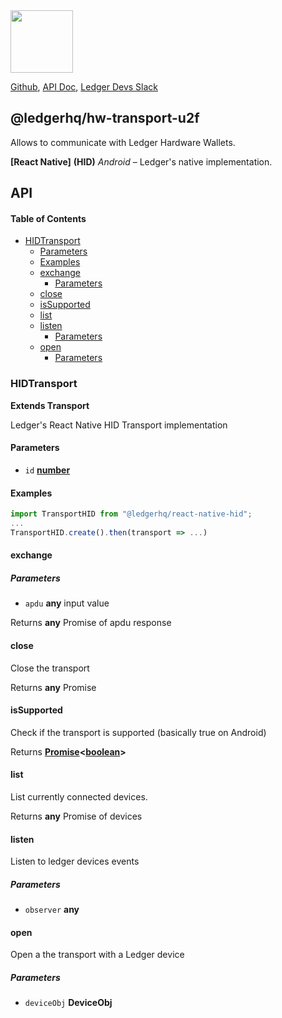 <img src="https://user-images.githubusercontent.com/211411/34776833-6f1ef4da-f618-11e7-8b13-f0697901d6a8.png" height="100" />

[Github](https://github.com/LedgerHQ/ledgerjs/),
[API Doc](http://ledgerhq.github.io/ledgerjs/),
[Ledger Devs Slack](https://ledger-dev.slack.com/)

## @ledgerhq/hw-transport-u2f

Allows to communicate with Ledger Hardware Wallets.

**[React Native]** **(HID)** _Android_ – Ledger's native implementation.

## API

<!-- Generated by documentation.js. Update this documentation by updating the source code. -->

#### Table of Contents

-   [HIDTransport](#hidtransport)
    -   [Parameters](#parameters)
    -   [Examples](#examples)
    -   [exchange](#exchange)
        -   [Parameters](#parameters-1)
    -   [close](#close)
    -   [isSupported](#issupported)
    -   [list](#list)
    -   [listen](#listen)
        -   [Parameters](#parameters-2)
    -   [open](#open)
        -   [Parameters](#parameters-3)

### HIDTransport

**Extends Transport**

Ledger's React Native HID Transport implementation

#### Parameters

-   `id` **[number](https://developer.mozilla.org/docs/Web/JavaScript/Reference/Global_Objects/Number)** 

#### Examples

```javascript
import TransportHID from "@ledgerhq/react-native-hid";
...
TransportHID.create().then(transport => ...)
```

#### exchange

##### Parameters

-   `apdu` **any** input value

Returns **any** Promise of apdu response

#### close

Close the transport

Returns **any** Promise

#### isSupported

Check if the transport is supported (basically true on Android)

Returns **[Promise](https://developer.mozilla.org/docs/Web/JavaScript/Reference/Global_Objects/Promise)&lt;[boolean](https://developer.mozilla.org/docs/Web/JavaScript/Reference/Global_Objects/Boolean)>** 

#### list

List currently connected devices.

Returns **any** Promise of devices

#### listen

Listen to ledger devices events

##### Parameters

-   `observer` **any** 

#### open

Open a the transport with a Ledger device

##### Parameters

-   `deviceObj` **DeviceObj** 
